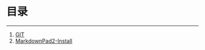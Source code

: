 # 目录 #
---
1. [GIT](https://github.com/wq57fan/MyNotes/blob/master/Git.md "GIT")
2. [MarkdownPad2-Install](https://github.com/wq57fan/MyNotes/blob/master/MarkdownPad2-Install.md "MarkdownPad2-Install")